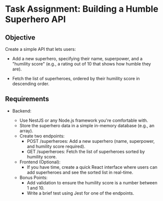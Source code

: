 # Task Assignment: Building a Humble Superhero API

## Objective

Create a simple API that lets users:

- Add a new superhero, specifying their name, superpower, and a "humility score" (e.g., a rating out of 10 that shows how humble they are).

- Fetch the list of superheroes, ordered by their humility score in descending order.

## Requirements

- Backend:

  - Use NestJS or any Node.js framework you're comfortable with.
  - Store the superhero data in a simple in-memory database (e.g., an array).
  - Create two endpoints:
    - POST /superheroes: Add a new superhero (name, superpower, and humility score required).
    - GET /superheroes: Fetch the list of superheroes sorted by humility score.
  - Frontend (Optional):
    - If you have time, create a quick React interface where users can add superheroes and see the sorted list in real-time.
  - Bonus Points:
    - Add validation to ensure the humility score is a number between 1 and 10.
    - Write a brief test using Jest for one of the endpoints.
